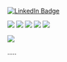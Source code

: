 [![LinkedIn Badge](https://img.shields.io/badge/LinkedIn-Profile-informational?style=flat&logo=linkedin&logoColor=white&color=0D76A8)](https://www.linkedin.com/in/heather-johnson-9b1a5b13/)

![](https://img.shields.io/badge/Code-React-informational?style=flat&logo=react&logoColor=white&color=f3b745)
![](https://img.shields.io/badge/Code-JavaScript-informational?style=flat&logo=JavaScript&logoColor=white&color=f3b745)
![](https://img.shields.io/badge/Code-Python-informational?style=flat&logo=Python&logoColor=white&color=f3b745)
![](https://img.shields.io/badge/Code-PostgreSQL-informational?style=flat&logo=PostgreSQL&logoColor=white&color=f3b745)
![](https://img.shields.io/badge/Code-PostgreSQL-informational?style=flat&logo=Go&logoColor=white&color=f3b745)

![](https://img.shields.io/badge/Style-CSS-informational?style=flat&logo=css3&logoColor=white&color=f3b745)

.....
</details>

<!--
**estara/estara** is a ✨ _special_ ✨ repository because its `README.md` (this file) appears on your GitHub profile.

Here are some ideas to get you started:

- 🔭 I’m currently working on ...
- 🌱 I’m currently learning ...
- 👯 I’m looking to collaborate on ...
- 🤔 I’m looking for help with ...
- 💬 Ask me about ...
- 📫 How to reach me: ...
- 😄 Pronouns: ...
- ⚡ Fun fact: ...
-->
